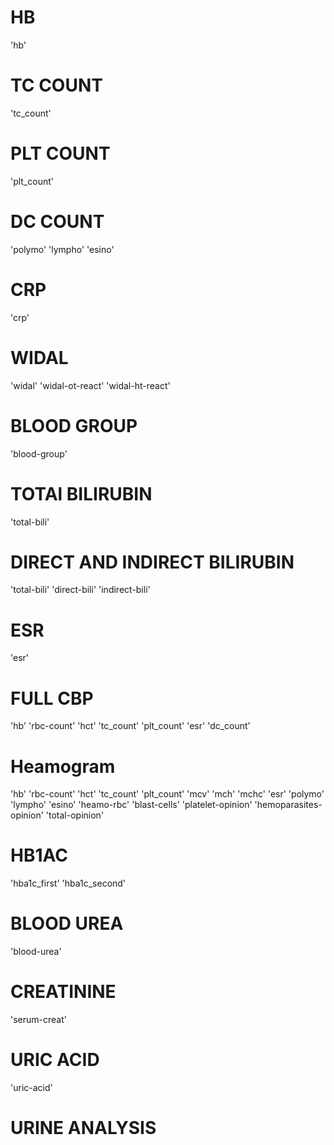 # HB
'hb'

# TC COUNT
'tc_count'

# PLT COUNT
'plt_count'

# DC COUNT
'polymo'
'lympho'
'esino'

# CRP
'crp'

# WIDAL
'widal'
'widal-ot-react'
'widal-ht-react'

# BLOOD GROUP
'blood-group'

# TOTAl BILIRUBIN
'total-bili'

# DIRECT AND INDIRECT BILIRUBIN
'total-bili'
'direct-bili'
'indirect-bili'

# ESR
'esr'

# FULL CBP
'hb'
'rbc-count'
'hct'
'tc_count'
'plt_count'
'esr'
'dc_count'


# Heamogram
'hb'
'rbc-count'
'hct'
'tc_count'
'plt_count'
'mcv'
'mch'
'mchc'
'esr'
'polymo'
'lympho'
'esino'
'heamo-rbc'
'blast-cells'
'platelet-opinion'
'hemoparasites-opinion'
'total-opinion'

# HB1AC
'hba1c_first'
'hba1c_second'

# BLOOD UREA
'blood-urea'

# CREATININE
'serum-creat'

# URIC ACID
'uric-acid'

# URINE ANALYSIS